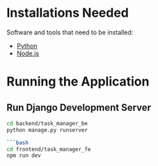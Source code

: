 # Installations Needed

Software and tools that need to be installed:

- [Python](https://www.python.org/)
- [Node.js](https://nodejs.org/)

# Running the Application

## Run Django Development Server

```bash
cd backend/task_manager_be
python manage.py runserver

```bash
cd frontend/task_manager_fe
npm run dev
